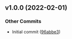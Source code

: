 ## v1.0.0 (2022-02-01)

### Other Commits

* Initial commit ([96abbe3](https://github.com/ser-drephs/changelog.git/commit/96abbe38d9380f362d09153ab86b974dff1f4998))



